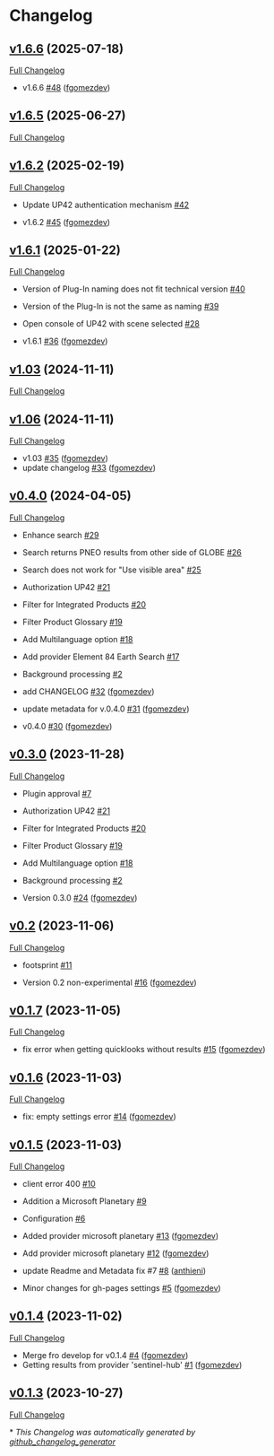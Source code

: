 # Changelog

## [v1.6.6](https://github.com/Kan-T-IT/QGIS-KICa/tree/v1.6.6) (2025-07-18)

[Full Changelog](https://github.com/Kan-T-IT/QGIS-KICa/compare/v1.6.5...v1.6.6)

- v1.6.6 [\#48](https://github.com/Kan-T-IT/QGIS-KICa/pull/48) ([fgomezdev](https://github.com/fgomezdev))

## [v1.6.5](https://github.com/Kan-T-IT/QGIS-KICa/tree/v1.6.5) (2025-06-27)

[Full Changelog](https://github.com/Kan-T-IT/QGIS-KICa/compare/v1.6.2...v1.6.5)

## [v1.6.2](https://github.com/Kan-T-IT/QGIS-KICa/tree/v1.6.2) (2025-02-19)

[Full Changelog](https://github.com/Kan-T-IT/QGIS-KICa/compare/v1.6.1...v1.6.2)

- Update UP42 authentication mechanism [\#42](https://github.com/Kan-T-IT/QGIS-KICa/issues/42)

- v1.6.2 [\#45](https://github.com/Kan-T-IT/QGIS-KICa/pull/45) ([fgomezdev](https://github.com/fgomezdev))

## [v1.6.1](https://github.com/Kan-T-IT/QGIS-KICa/tree/v1.6.1) (2025-01-22)

[Full Changelog](https://github.com/Kan-T-IT/QGIS-KICa/compare/v1.03...v1.6.1)

- Version of Plug-In naming does not fit technical version [\#40](https://github.com/Kan-T-IT/QGIS-KICa/issues/40)
- Version of the Plug-In is not the same as naming [\#39](https://github.com/Kan-T-IT/QGIS-KICa/issues/39)
- Open console of UP42 with scene selected  [\#28](https://github.com/Kan-T-IT/QGIS-KICa/issues/28)

- v1.6.1 [\#36](https://github.com/Kan-T-IT/QGIS-KICa/pull/36) ([fgomezdev](https://github.com/fgomezdev))

## [v1.03](https://github.com/Kan-T-IT/QGIS-KICa/tree/v1.03) (2024-11-11)

[Full Changelog](https://github.com/Kan-T-IT/QGIS-KICa/compare/v1.06...v1.03)

## [v1.06](https://github.com/Kan-T-IT/QGIS-KICa/tree/v1.06) (2024-11-11)

[Full Changelog](https://github.com/Kan-T-IT/QGIS-KICa/compare/v0.4.0...v1.06)

- v1.03 [\#35](https://github.com/Kan-T-IT/QGIS-KICa/pull/35) ([fgomezdev](https://github.com/fgomezdev))
- update changelog [\#33](https://github.com/Kan-T-IT/QGIS-KICa/pull/33) ([fgomezdev](https://github.com/fgomezdev))

## [v0.4.0](https://github.com/Kan-T-IT/QGIS-KICa/tree/v0.4.0) (2024-04-05)

[Full Changelog](https://github.com/Kan-T-IT/QGIS-KICa/compare/v0.3.0...v0.4.0)

- Enhance search [\#29](https://github.com/Kan-T-IT/QGIS-KICa/issues/29)
- Search returns PNEO results from other side of GLOBE [\#26](https://github.com/Kan-T-IT/QGIS-KICa/issues/26)
- Search does not work for "Use visible area" [\#25](https://github.com/Kan-T-IT/QGIS-KICa/issues/25)
- Authorization UP42 [\#21](https://github.com/Kan-T-IT/QGIS-KICa/issues/21)
- Filter for Integrated Products [\#20](https://github.com/Kan-T-IT/QGIS-KICa/issues/20)
- Filter Product Glossary [\#19](https://github.com/Kan-T-IT/QGIS-KICa/issues/19)
- Add Multilanguage option [\#18](https://github.com/Kan-T-IT/QGIS-KICa/issues/18)
- Add provider Element 84 Earth Search [\#17](https://github.com/Kan-T-IT/QGIS-KICa/issues/17)
- Background processing [\#2](https://github.com/Kan-T-IT/QGIS-KICa/issues/2)

- add CHANGELOG [\#32](https://github.com/Kan-T-IT/QGIS-KICa/pull/32) ([fgomezdev](https://github.com/fgomezdev))
- update metadata for v.0.4.0 [\#31](https://github.com/Kan-T-IT/QGIS-KICa/pull/31) ([fgomezdev](https://github.com/fgomezdev))
- v0.4.0 [\#30](https://github.com/Kan-T-IT/QGIS-KICa/pull/30) ([fgomezdev](https://github.com/fgomezdev))

## [v0.3.0](https://github.com/Kan-T-IT/QGIS-KICa/tree/v0.3.0) (2023-11-28)

[Full Changelog](https://github.com/Kan-T-IT/QGIS-KICa/compare/v0.2...v0.3.0)

- Plugin approval [\#7](https://github.com/Kan-T-IT/QGIS-KICa/issues/7)
- Authorization UP42 [\#21](https://github.com/Kan-T-IT/QGIS-KICa/issues/21)
- Filter for Integrated Products [\#20](https://github.com/Kan-T-IT/QGIS-KICa/issues/20)
- Filter Product Glossary [\#19](https://github.com/Kan-T-IT/QGIS-KICa/issues/19)
- Add Multilanguage option [\#18](https://github.com/Kan-T-IT/QGIS-KICa/issues/18)
- Background processing [\#2](https://github.com/Kan-T-IT/QGIS-KICa/issues/2)

- Version 0.3.0 [\#24](https://github.com/Kan-T-IT/QGIS-KICa/pull/24) ([fgomezdev](https://github.com/fgomezdev))

## [v0.2](https://github.com/Kan-T-IT/QGIS-KICa/tree/v0.2) (2023-11-06)

[Full Changelog](https://github.com/Kan-T-IT/QGIS-KICa/compare/v0.1.7...v0.2)

- footsprint [\#11](https://github.com/Kan-T-IT/QGIS-KICa/issues/11)

- Version 0.2 non-experimental [\#16](https://github.com/Kan-T-IT/QGIS-KICa/pull/16) ([fgomezdev](https://github.com/fgomezdev))

## [v0.1.7](https://github.com/Kan-T-IT/QGIS-KICa/tree/v0.1.7) (2023-11-05)

[Full Changelog](https://github.com/Kan-T-IT/QGIS-KICa/compare/v0.1.6...v0.1.7)

- fix error when getting quicklooks without results [\#15](https://github.com/Kan-T-IT/QGIS-KICa/pull/15) ([fgomezdev](https://github.com/fgomezdev))

## [v0.1.6](https://github.com/Kan-T-IT/QGIS-KICa/tree/v0.1.6) (2023-11-03)

[Full Changelog](https://github.com/Kan-T-IT/QGIS-KICa/compare/v0.1.5...v0.1.6)

- fix: empty settings error [\#14](https://github.com/Kan-T-IT/QGIS-KICa/pull/14) ([fgomezdev](https://github.com/fgomezdev))

## [v0.1.5](https://github.com/Kan-T-IT/QGIS-KICa/tree/v0.1.5) (2023-11-03)

[Full Changelog](https://github.com/Kan-T-IT/QGIS-KICa/compare/v0.1.4...v0.1.5)

- client error 400 [\#10](https://github.com/Kan-T-IT/QGIS-KICa/issues/10)
- Addition a Microsoft Planetary  [\#9](https://github.com/Kan-T-IT/QGIS-KICa/issues/9)
- Configuration [\#6](https://github.com/Kan-T-IT/QGIS-KICa/issues/6)

- Added provider microsoft planetary [\#13](https://github.com/Kan-T-IT/QGIS-KICa/pull/13) ([fgomezdev](https://github.com/fgomezdev))
- Add provider microsoft planetary [\#12](https://github.com/Kan-T-IT/QGIS-KICa/pull/12) ([fgomezdev](https://github.com/fgomezdev))
- update Readme and Metadata fix \#7 [\#8](https://github.com/Kan-T-IT/QGIS-KICa/pull/8) ([anthieni](https://github.com/anthieni))
- Minor changes for gh-pages settings [\#5](https://github.com/Kan-T-IT/QGIS-KICa/pull/5) ([fgomezdev](https://github.com/fgomezdev))

## [v0.1.4](https://github.com/Kan-T-IT/QGIS-KICa/tree/v0.1.4) (2023-11-02)

[Full Changelog](https://github.com/Kan-T-IT/QGIS-KICa/compare/v0.1.3...v0.1.4)

- Merge fro develop for v0.1.4 [\#4](https://github.com/Kan-T-IT/QGIS-KICa/pull/4) ([fgomezdev](https://github.com/fgomezdev))
- Getting results from provider 'sentinel-hub' [\#1](https://github.com/Kan-T-IT/QGIS-KICa/pull/1) ([fgomezdev](https://github.com/fgomezdev))

## [v0.1.3](https://github.com/Kan-T-IT/QGIS-KICa/tree/v0.1.3) (2023-10-27)

[Full Changelog](https://github.com/Kan-T-IT/QGIS-KICa/compare/4c72e2b779fd024d07532f97c6e02843c5a4e18c...v0.1.3)



\* *This Changelog was automatically generated by [github_changelog_generator](https://github.com/github-changelog-generator/github-changelog-generator)*
